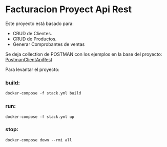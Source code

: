 # Facturacion Proyect Api Rest

Este proyecto está basado para:
- CRUD de Clientes.
- CRUD de Productos.
- Generar Comprobantes de ventas


Se deja collection de POSTMAN con los ejemplos en la base del proyecto:
[PostmanClientApiRest](FacturacionProyect.postman_collection.json)



Para levantar el proyecto:
### build:
~~~
docker-compose -f stack.yml build
~~~
### run: 
~~~
docker-compose -f stack.yml up
~~~

### stop: 
~~~
docker-compose down --rmi all
~~~



